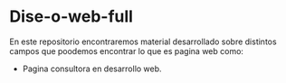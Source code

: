 # Dise-o-web-full
En este repositorio encontraremos material desarrollado sobre distintos campos que poodemos encontrar lo que es pagina web como:

 - Pagina consultora en desarrollo web.



